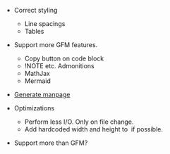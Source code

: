 - Correct styling
  - Line spacings
  - Tables

- Support more GFM features.
  - Copy button on code block
  - !NOTE etc. Admonitions
  - MathJax
  - Mermaid

- [Generate manpage](https://rust-cli.github.io/book/in-depth/docs.html)

- Optimizations
  - Perform less I/O. Only on file change.
  - Add hardcoded width and height to <img> if possible.

- Support more than GFM?
